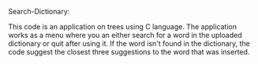 Search-Dictionary:

This code is an application on trees using C language.
The application works as a menu where you an either search for a word in the uploaded dictionary or quit after using it. 
If the word isn't found in the dictionary, the code suggest the closest three suggestions to the word that was inserted.

